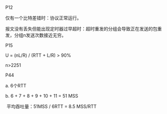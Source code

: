 P12

仅有一个比特差错时：协议正常运行。

报文没有丢失但能出现定时器过早超时：超时重发的分组会导致正在发送的包重发，分组n发送次数接近无穷。



P15

U = (nL/R) / (RTT + L/R) > 90%

n>2251



P44

a. 6个RTT

b. 6 + 7 + 8 + 9 + 10 + 11 = 51 MSS

​    平均吞吐量：51MSS / 6RTT = 8.5 MSS/RTT